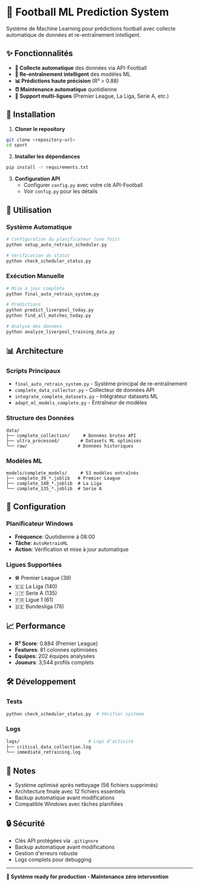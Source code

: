 # 🏈 Football ML Prediction System

Système de Machine Learning pour prédictions football avec collecte automatique de données et re-entraînement intelligent.

## ✨ Fonctionnalités

- **🔄 Collecte automatique** des données via API-Football
- **🤖 Re-entraînement intelligent** des modèles ML
- **📊 Prédictions haute précision** (R² > 0.88)
- **⏰ Maintenance automatique** quotidienne
- **🎯 Support multi-ligues** (Premier League, La Liga, Serie A, etc.)

## 🚀 Installation

1. **Cloner le repository**
```bash
git clone <repository-url>
cd sport
```

2. **Installer les dépendances**
```bash
pip install -r requirements.txt
```

3. **Configuration API**
   - Configurer `config.py` avec votre clé API-Football
   - Voir `config.py` pour les détails

## 🎯 Utilisation

### Système Automatique
```bash
# Configuration du planificateur (une fois)
python setup_auto_retrain_scheduler.py

# Vérification du statut
python check_scheduler_status.py
```

### Exécution Manuelle
```bash
# Mise à jour complète
python final_auto_retrain_system.py

# Prédictions
python predict_liverpool_today.py
python find_all_matches_today.py

# Analyse des données
python analyze_liverpool_training_data.py
```

## 📊 Architecture

### Scripts Principaux
- `final_auto_retrain_system.py` - Système principal de re-entraînement
- `complete_data_collector.py` - Collecteur de données API
- `integrate_complete_datasets.py` - Intégrateur datasets ML
- `adapt_ml_models_complete.py` - Entraîneur de modèles

### Structure des Données
```
data/
├── complete_collection/     # Données brutes API
├── ultra_processed/        # Datasets ML optimisés
└── raw/                   # Données historiques
```

### Modèles ML
```
models/complete_models/     # 53 modèles entraînés
├── complete_39_*.joblib   # Premier League
├── complete_140_*.joblib  # La Liga  
└── complete_135_*.joblib  # Serie A
```

## 🔧 Configuration

### Planificateur Windows
- **Fréquence**: Quotidienne à 08:00
- **Tâche**: `AutoRetrainML`
- **Action**: Vérification et mise à jour automatique

### Ligues Supportées
- ⚽ Premier League (39)
- 🇪🇸 La Liga (140) 
- 🇮🇹 Serie A (135)
- 🇫🇷 Ligue 1 (61)
- 🇩🇪 Bundesliga (78)

## 📈 Performance

- **R² Score**: 0.884 (Premier League)
- **Features**: 81 colonnes optimisées
- **Équipes**: 202 équipes analysées
- **Joueurs**: 3,544 profils complets

## 🛠️ Développement

### Tests
```bash
python check_scheduler_status.py  # Vérifier système
```

### Logs
```bash
logs/                          # Logs d'activité
├── critical_data_collection.log
└── immediate_retraining.log
```

## 📝 Notes

- Système optimisé après nettoyage (56 fichiers supprimés)
- Architecture finale avec 12 fichiers essentiels
- Backup automatique avant modifications
- Compatible Windows avec tâches planifiées

## 🔒 Sécurité

- Clés API protégées via `.gitignore`
- Backup automatique avant modifications
- Gestion d'erreurs robuste
- Logs complets pour debugging

---

**🎯 Système ready for production - Maintenance zéro intervention**